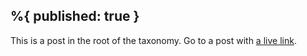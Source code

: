 %{
    published: true
}
---

This is a post in the root of the taxonomy. Go to a post with [a live link](/blog/releases/elixir-v1.5).